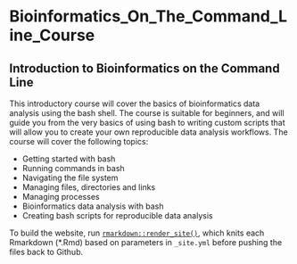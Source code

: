 # Bioinformatics_On_The_Command_Line_Course

## Introduction to Bioinformatics on the Command Line

This introductory course will cover the basics of bioinformatics data analysis using the bash shell. The course is suitable for beginners, and will guide you from the very basics of using bash to writing custom scripts that will allow you to create your own reproducible data analysis workflows. The course will cover the following topics:
- Getting started with bash
- Running commands in bash
- Navigating the file system
- Managing files, directories and links
- Managing processes
- Bioinformatics data analysis with bash
- Creating bash scripts for reproducible data analysis

To build the website, run [`rmarkdown::render_site()`](http://rmarkdown.rstudio.com/rmarkdown_websites.html), which knits each Rmarkdown (*.Rmd) based on parameters in `_site.yml` before pushing the files back to Github. 
